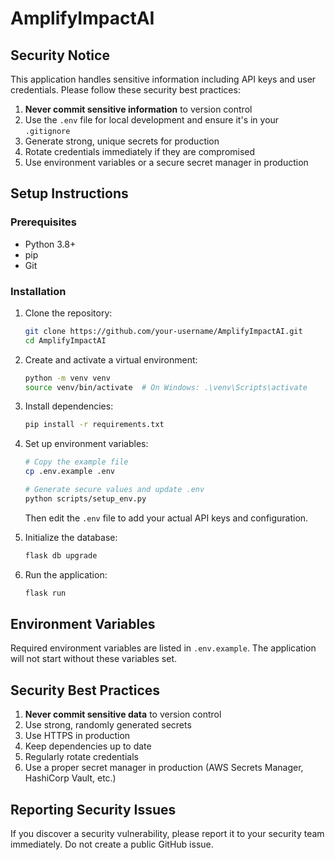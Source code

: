 # AmplifyImpactAI

## Security Notice

This application handles sensitive information including API keys and user credentials. Please follow these security best practices:

1. **Never commit sensitive information** to version control
2. Use the `.env` file for local development and ensure it's in your `.gitignore`
3. Generate strong, unique secrets for production
4. Rotate credentials immediately if they are compromised
5. Use environment variables or a secure secret manager in production

## Setup Instructions

### Prerequisites

- Python 3.8+
- pip
- Git

### Installation

1. Clone the repository:
   ```bash
   git clone https://github.com/your-username/AmplifyImpactAI.git
   cd AmplifyImpactAI
   ```

2. Create and activate a virtual environment:
   ```bash
   python -m venv venv
   source venv/bin/activate  # On Windows: .\venv\Scripts\activate
   ```

3. Install dependencies:
   ```bash
   pip install -r requirements.txt
   ```

4. Set up environment variables:
   ```bash
   # Copy the example file
   cp .env.example .env
   
   # Generate secure values and update .env
   python scripts/setup_env.py
   ```
   
   Then edit the `.env` file to add your actual API keys and configuration.

5. Initialize the database:
   ```bash
   flask db upgrade
   ```

6. Run the application:
   ```bash
   flask run
   ```

## Environment Variables

Required environment variables are listed in `.env.example`. The application will not start without these variables set.

## Security Best Practices

1. **Never commit sensitive data** to version control
2. Use strong, randomly generated secrets
3. Use HTTPS in production
4. Keep dependencies up to date
5. Regularly rotate credentials
6. Use a proper secret manager in production (AWS Secrets Manager, HashiCorp Vault, etc.)

## Reporting Security Issues

If you discover a security vulnerability, please report it to your security team immediately. Do not create a public GitHub issue.
